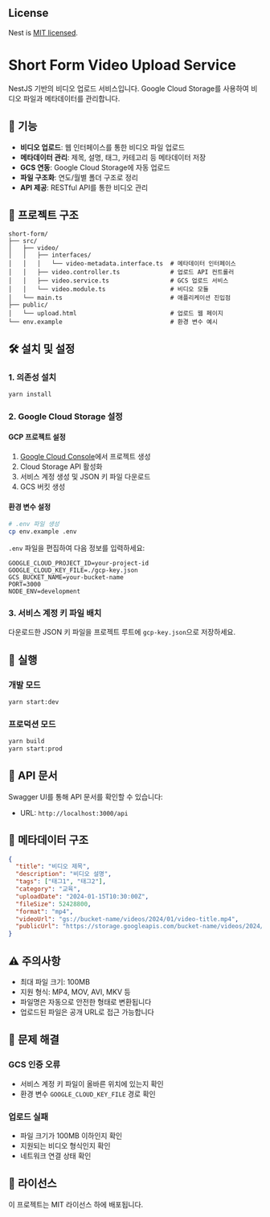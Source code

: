 ## License

Nest is [MIT licensed](https://github.com/nestjs/nest/blob/master/LICENSE).

# Short Form Video Upload Service

NestJS 기반의 비디오 업로드 서비스입니다. Google Cloud Storage를 사용하여 비디오 파일과 메타데이터를 관리합니다.

## 🚀 기능

- **비디오 업로드**: 웹 인터페이스를 통한 비디오 파일 업로드
- **메타데이터 관리**: 제목, 설명, 태그, 카테고리 등 메타데이터 저장
- **GCS 연동**: Google Cloud Storage에 자동 업로드
- **파일 구조화**: 연도/월별 폴더 구조로 정리
- **API 제공**: RESTful API를 통한 비디오 관리

## 📁 프로젝트 구조

```
short-form/
├── src/
│   ├── video/
│   │   ├── interfaces/
│   │   │   └── video-metadata.interface.ts  # 메타데이터 인터페이스
│   │   ├── video.controller.ts              # 업로드 API 컨트롤러
│   │   ├── video.service.ts                 # GCS 업로드 서비스
│   │   └── video.module.ts                  # 비디오 모듈
│   └── main.ts                              # 애플리케이션 진입점
├── public/
│   └── upload.html                          # 업로드 웹 페이지
└── env.example                              # 환경 변수 예시
```

## 🛠️ 설치 및 설정

### 1. 의존성 설치

```bash
yarn install
```

### 2. Google Cloud Storage 설정

#### GCP 프로젝트 설정

1. [Google Cloud Console](https://console.cloud.google.com)에서 프로젝트 생성
2. Cloud Storage API 활성화
3. 서비스 계정 생성 및 JSON 키 파일 다운로드
4. GCS 버킷 생성

#### 환경 변수 설정

```bash
# .env 파일 생성
cp env.example .env
```

`.env` 파일을 편집하여 다음 정보를 입력하세요:

```env
GOOGLE_CLOUD_PROJECT_ID=your-project-id
GOOGLE_CLOUD_KEY_FILE=./gcp-key.json
GCS_BUCKET_NAME=your-bucket-name
PORT=3000
NODE_ENV=development
```

### 3. 서비스 계정 키 파일 배치

다운로드한 JSON 키 파일을 프로젝트 루트에 `gcp-key.json`으로 저장하세요.

## 🚀 실행

### 개발 모드

```bash
yarn start:dev
```

### 프로덕션 모드

```bash
yarn build
yarn start:prod
```

## 🔧 API 문서

Swagger UI를 통해 API 문서를 확인할 수 있습니다:

- URL: `http://localhost:3000/api`

## 📝 메타데이터 구조

```json
{
  "title": "비디오 제목",
  "description": "비디오 설명",
  "tags": ["태그1", "태그2"],
  "category": "교육",
  "uploadDate": "2024-01-15T10:30:00Z",
  "fileSize": 52428800,
  "format": "mp4",
  "videoUrl": "gs://bucket-name/videos/2024/01/video-title.mp4",
  "publicUrl": "https://storage.googleapis.com/bucket-name/videos/2024/01/video-title.mp4"
}
```

## ⚠️ 주의사항

- 최대 파일 크기: 100MB
- 지원 형식: MP4, MOV, AVI, MKV 등
- 파일명은 자동으로 안전한 형태로 변환됩니다
- 업로드된 파일은 공개 URL로 접근 가능합니다

## 🐛 문제 해결

### GCS 인증 오류

- 서비스 계정 키 파일이 올바른 위치에 있는지 확인
- 환경 변수 `GOOGLE_CLOUD_KEY_FILE` 경로 확인

### 업로드 실패

- 파일 크기가 100MB 이하인지 확인
- 지원되는 비디오 형식인지 확인
- 네트워크 연결 상태 확인

## 📄 라이선스

이 프로젝트는 MIT 라이선스 하에 배포됩니다.
